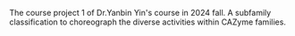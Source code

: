 The course project 1 of Dr.Yanbin Yin's course in 2024 fall. A subfamily classification to choreograph the diverse activities within CAZyme families.
